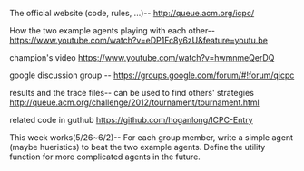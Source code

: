 The official website (code, rules, ...)--
http://queue.acm.org/icpc/

How the two example agents playing with each other--
https://www.youtube.com/watch?v=eDP1Fc8y6zU&feature=youtu.be

champion's video
https://www.youtube.com/watch?v=hwmnmeQerDQ

google discussion group --
https://groups.google.com/forum/#!forum/qicpc

results and the trace files-- can be used to find others' strategies 
http://queue.acm.org/challenge/2012/tournament/tournament.html

related code in guthub
https://github.com/hoganlong/ICPC-Entry

This week works(5/26~6/2)--
For each group member, write a simple agent (maybe hueristics) to beat the two example agents.
Define the utility function for more complicated agents in the future.
